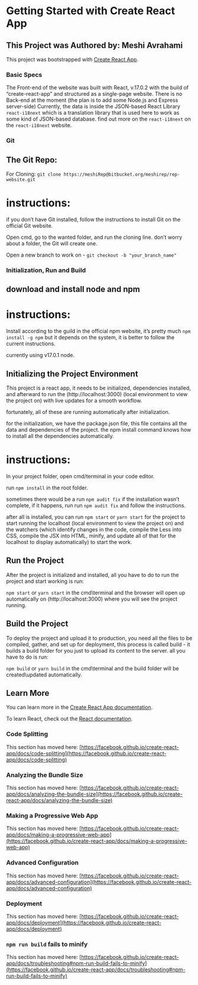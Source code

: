 # Getting Started with Create React App
## This Project was Authored by: Meshi Avrahami

This project was bootstrapped with [Create React App](https://github.com/facebook/create-react-app).
### Basic Specs

The Front-end of the website was built with React, v.17.0.2 with the build of “create-react-app” and structured as a single-page website.
There is no Back-end at the moment (the plan is to add some Node.js and Express server-side)
Currently, the data is inside the JSON-based React Library `react-i18next` which is a translation library that is used here to work as some kind of JSON-based database.
find out more on the `react-i18next` on the `react-i18next` website.

### Git
## The Git Repo:
For Cloning: `git clone https://meshiRep@bitbucket.org/meshirep/rep-website.git`
# instructions: 

if you don’t have Git installed, follow the instructions to install Git on the official Git website.

Open cmd, go to the wanted folder, and run the cloning line. don’t worry about a folder, the Git will create one.

Open a new branch to work on - `git checkout -b "your_branch_name"`

### Initialization, Run and Build
## download and install node and npm

# instructions:
Install according to the guild in the official npm website, it’s pretty much `npm install -g npm` but it depends on the system, it is better to follow the current instructions.

currently using v17.0.1 node.

## Initializing the Project Environment

This project is a react app, it needs to be initialized, dependencies installed, and afterward to run the (http://localhost:3000) (local environment to view the project on) with live updates for a smooth workflow.

fortunately, all of these are running automatically after initialization.

for the initialization, we have the package.json file, this file contains all the data and dependencies of the project. the npm install command knows how to install all the dependencies automatically. 

# instructions:

In your project folder, open cmd/terminal in your code editor.

run `npm install` in the root folder.

sometimes there would be a run `npm audit fix` if the installation wasn’t complete, if it happens, run  run `npm audit fix` and follow the instructions.

after all is installed, you can run `npm start` or `yarn start` for the project to start running the localhost (local environment to view the project on) and the watchers (which identify changes in the code, compile the Less into CSS, compile the JSX into HTML, minify, and update all of that for the localhost to display automatically) to start the work.

## Run the Project

After the project is initialized and installed, all you have to do to run the project and start working is run:

`npm start` or `yarn start` in the cmd\terminal and the browser will open up automatically on (http://localhost:3000) where you will see the project running.

## Build the Project

To deploy the project and upload it to production, you need all the files to be compiled, gather, and set up for deployment, this process is called build - it builds a build folder for you just to upload its content to the server. all you have to do is run:

`npm build` or `yarn build` in the cmd\terminal and the build folder will be created\updated automatically.


## Learn More

You can learn more in the [Create React App documentation](https://facebook.github.io/create-react-app/docs/getting-started).

To learn React, check out the [React documentation](https://reactjs.org/).

### Code Splitting

This section has moved here: [https://facebook.github.io/create-react-app/docs/code-splitting](https://facebook.github.io/create-react-app/docs/code-splitting)

### Analyzing the Bundle Size

This section has moved here: [https://facebook.github.io/create-react-app/docs/analyzing-the-bundle-size](https://facebook.github.io/create-react-app/docs/analyzing-the-bundle-size)

### Making a Progressive Web App

This section has moved here: [https://facebook.github.io/create-react-app/docs/making-a-progressive-web-app](https://facebook.github.io/create-react-app/docs/making-a-progressive-web-app)

### Advanced Configuration

This section has moved here: [https://facebook.github.io/create-react-app/docs/advanced-configuration](https://facebook.github.io/create-react-app/docs/advanced-configuration)

### Deployment

This section has moved here: [https://facebook.github.io/create-react-app/docs/deployment](https://facebook.github.io/create-react-app/docs/deployment)

### `npm run build` fails to minify

This section has moved here: [https://facebook.github.io/create-react-app/docs/troubleshooting#npm-run-build-fails-to-minify](https://facebook.github.io/create-react-app/docs/troubleshooting#npm-run-build-fails-to-minify)


